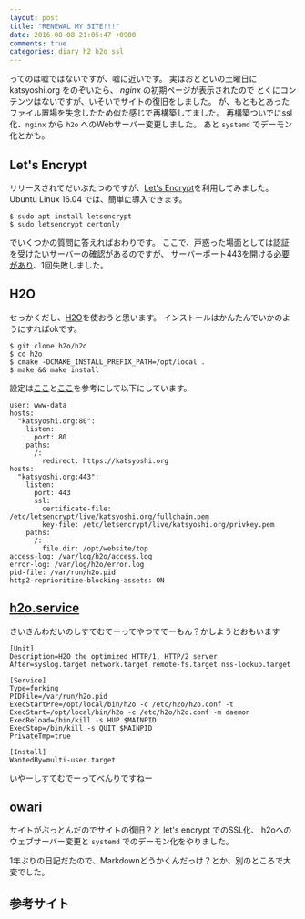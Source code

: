 ```yaml
---
layout: post
title: "RENEWAL MY SITE!!!"
date: 2016-08-08 21:05:47 +0900
comments: true
categories: diary h2 h2o ssl
---
```


ってのは嘘ではないですが、嘘に近いです。
実はおとといの土曜日に katsyoshi.org をのぞいたら、 *nginx* の初期ページが表示されたので
とくにコンテンツはないですが、いそいでサイトの復旧をしました。
が、もともとあったファイル置場を失念したため似た感じで再構築してました。
再構築ついでにssl化、`nginx` から `h2o` へのWebサーバー変更しました。
あと `systemd` でデーモン化とかも。

## Let's Encrypt

リリースされてだいぶたつのですが、[Let's Encrypt][letsencrypt]を利用してみました。
Ubuntu Linux 16.04 では、簡単に導入できます。

```console
$ sudo apt install letsencrypt
$ sudo letsencrypt certonly
```

でいくつかの質問に答えればおわりです。
ここで、戸惑った場面としては認証を受けたいサーバーの確認があるのですが、
サーバーポート443を開ける[必要があり][letsencrypt-jp]、1回失敗しました。

## H2O

せっかくだし、[H2O][h2o/h2o]を使おうと思います。
インストールはかんたんでいかのようにすればokです。

```
$ git clone h2o/h2o
$ cd h2o
$ cmake -DCMAKE_INSTALL_PREFIX_PATH=/opt/local .
$ make && make install
```

設定は[ここ][h2o/config]と[ここ][h2o/redirect]を参考にして以下にしています。

```
user: www-data
hosts:
  "katsyoshi.org:80":
    listen:
      port: 80
    paths:
      /:
        redirect: https://katsyoshi.org
hosts:
  "katsyoshi.org:443":
    listen:
      port: 443
      ssl:
        certificate-file: /etc/letsencrypt/live/katsyoshi.org/fullchain.pem
        key-file: /etc/letsencrypt/live/katsyoshi.org/privkey.pem
    paths:
      /:
        file.dir: /opt/website/top
access-log: /var/log/h2o/access.log
error-log: /var/log/h2o/error.log
pid-file: /var/run/h2o.pid
http2-reprioritize-blocking-assets: ON
```

## [h2o.service][h2o/systemd]

さいきんわだいのしすてむでーってやつででーもん？かしようとおもいます

```
[Unit]
Description=H2O the optimized HTTP/1, HTTP/2 server
After=syslog.target network.target remote-fs.target nss-lookup.target

[Service]
Type=forking
PIDFile=/var/run/h2o.pid
ExecStartPre=/opt/local/bin/h2o -c /etc/h2o/h2o.conf -t
ExecStart=/opt/local/bin/h2o -c /etc/h2o/h2o.conf -m daemon
ExecReload=/bin/kill -s HUP $MAINPID
ExecStop=/bin/kill -s QUIT $MAINPID
PrivateTmp=true

[Install]
WantedBy=multi-user.target
```

いやーしすてむでーってべんりですねー

## owari
サイトがぶっとんだのでサイトの復旧？と let's encrypt でのSSL化、 h2oへのウェブサーバー変更と `systemd` でのデーモン化をやりました。

1年ぶりの日記だたので、Markdownどうかくんだっけ？とか、別のところで大変でした。

## 参考サイト

[letsencrypt]: https://letsencrypt.org
[letsencrypt-jp]: https://letsencrypt.jp
[h2o/h2o]: https://h2o.examp1e.net/
[h2o/config]: https://h2o.examp1e.net/configure/quick_start.html
[h2o/redirect]: https://github.com/h2o/h2o/wiki/redirect-HTTP-to-HTTPS
[h2o/systemd]: https://negima.mobi/2015/10/2092
